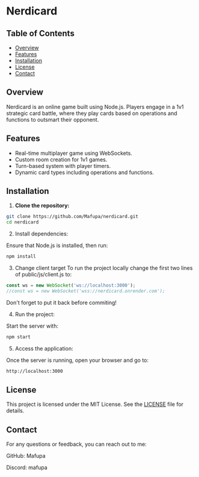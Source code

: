  # Nerdicard


## Table of Contents
- [Overview](#overview)
- [Features](#features)
- [Installation](#installation)
- [License](#license)
- [Contact](#contact)

## Overview
Nerdicard is an online game built using Node.js. Players engage in a 1v1 strategic card battle, where they play cards based on operations and functions to outsmart their opponent.

## Features
- Real-time multiplayer game using WebSockets.
- Custom room creation for 1v1 games.
- Turn-based system with player timers.
- Dynamic card types including operations and functions.

## Installation

1. **Clone the repository:**

```bash
git clone https://github.com/Mafupa/nerdicard.git
cd nerdicard
```

2. Install dependencies:

Ensure that Node.js is installed, then run:

```bash
npm install
```

3. Change client target
To run the project locally change the first two lines of public/js/client.js to:
```js
const ws = new WebSocket('ws://localhost:3000');
//const ws = new WebSocket('wss://nerdicard.onrender.com');
```
Don't forget to put it back before commiting!

4. Run the project:

Start the server with:

```bash
npm start
```

5. Access the application:

Once the server is running, open your browser and go to:

```bash
http://localhost:3000
```


## License
This project is licensed under the MIT License. See the [LICENSE](LICENSE) file for details.


## Contact
For any questions or feedback, you can reach out to me:

GitHub: Mafupa

Discord: mafupa

